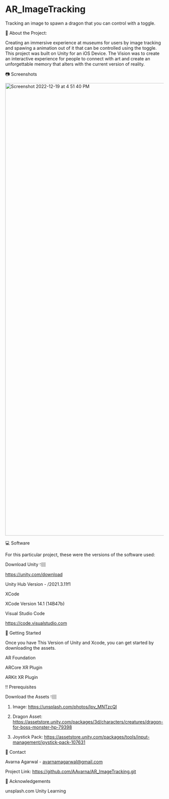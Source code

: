 # AR_ImageTracking
Tracking an image to spawn a dragon that you can control with a toggle. 

🌟 About the Project:

Creating an immersive experience at museums for users by image tracking and spawing a animation out of it that can be controlled using the toggle. This project was built on Unity for an iOS Device. The Vision was to create an interactive experience for people to connect with art and create an unforgettable memory that alters with the current version of reality. 

📷 Screenshots

<img width="1440" alt="Screenshot 2022-12-19 at 4 51 40 PM" src="https://user-images.githubusercontent.com/98624595/208531452-96ff0f9e-07c3-4fd7-9916-8ddade0a52f8.png">


💻  Software

For this particular project, these were the versions of the software used:

Download Unity 👇🏽

https://unity.com/download

Unity Hub Version - /2021.3.11f1


XCode

XCode Version 14.1 (14B47b)


Visual Studio Code

https://code.visualstudio.com


🧰 Getting Started

Once you have This Version of Unity and Xcode, you can get started by downloading the assets.


AR Foundation

ARCore XR Plugin

ARKit XR Plugin




‼️ Prerequisites
 
Download the Assets 👇🏽

1) Image:
https://unsplash.com/photos/Ipv_MNTzcQI

2) Dragon Asset:
https://assetstore.unity.com/packages/3d/characters/creatures/dragon-for-boss-monster-hp-79398

3) Joystick Pack:
https://assetstore.unity.com/packages/tools/input-management/joystick-pack-107631



🤝 Contact

Avarna Agarwal - avarnamagarwal@gmail.com

Project Link: https://github.com/AAvarna/AR_ImageTracking.git


💎 Acknowledgements

unsplash.com
Unity Learning

